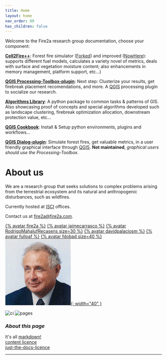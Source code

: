 ```yaml
---
title: Home
layout: home
nav_order: 99
has_children: false
---
```

Welcome to the Fire2a research group documentation, choose your component:

[__Cell2Fire++__](docs/Cell2Fire/README.html): Forest fire simulator ([Forked]) and improved ([NowHere]): supports different fuel models, calculates a variety novel of metrics, deals with surface and vegetation moisture content; also enhancements in memory management, platform support, etc...)

[__QGIS Processing-Toolbox-plugin__](docs/qgis-toolbox/README.html): Next step: Clusterize your results, get firebreak placement recomendations, and more. A [QGIS] processing plugin to socialize our research.

[__Algorithms Library__](docs/fire2a-lib.html): A python package to common tasks & patterns of GIS. Also showcasing proof of concepts and special algorithms developed such as landscape clustering, firebreak optimization allocation, downstream protection value, etc...

[__QGIS Cookbook__](docs/qgis-cookbook/README.html): Install & Setup python environments, plugins and workflows...

[__QGIS Dialog-plugin__](docs/qgis-dialog/README.html): Simulate forest fires, get valuable metrics, in a user friendly graphical interface through [QGIS]. __Not maintained__, _graphical users should use the Processing-Toolbox._

# About us

We are a research group that seeks solutions to complex problems arising from the terrestrial ecosystem and its natural and anthropogenic disturbances, such as wildfires.

Currently hosted at [ISCI](https://isci.cl) offices.

Contact us at <a href="mailto:fire2a@fire2a.com">fire2a@fire2a.com</a>.

[{% avatar fire2a %}](https://github.com/fire2a/)
[{% avatar jaimecarrasco %}](https://github.com/jaimecarrasco/)
[{% avatar RodrigoMahalufRecasens size=30 %}](https://github.com/RodrigoMahalufRecasens/)
[{% avatar davidpalaciosm %}](https://github.com/davidpalaciosm/)
[{% avatar fulloaf %}](https://github.com/fulloaf/)
[{% avatar fdobad size=40 %}](https://github.com/fdobad/)
[![](assets/images/aw.png){: width="40" }](https://www.dii.uchile.cl/~aweintra/)

![ci](https://github.com/fire2a/docs/actions/workflows/ci.yml/badge.svg)
![pages](https://github.com/fire2a/docs/actions/workflows/pages.yml/badge.svg)

### _About this page_  
It's all [markdown!](docs/markdown_kitchen_sink.html)  
[content licence](https://raw.githubusercontent.com/fire2a/docs/main/LICENSE)  
[just-the-docs-licence](https://raw.githubusercontent.com/fire2a/docs/main/just-the-docs-LICENSE)

---
[QGIS]: https://qgis.org
[Forked]: https://github.com/cell2fire/Cell2Fire/
[NowHere]: https://github.com/fire2a/C2F-W/
